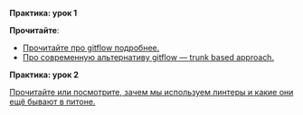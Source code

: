 **Практика: урок 1**

**Прочитайте**:
* [Прочитайте про gitflow подробнее.](https://www.atlassian.com/ru/git/tutorials/comparing-workflows/gitflow-workflow)
* [Про современную альтернативу gitflow — trunk based approach. ](https://www.atlassian.com/ru/continuous-delivery/continuous-integration/trunk-based-development) 

**Практика: урок 2**

[Прочитайте или посмотрите, зачем мы используем линтеры и какие они ещё бывают в питоне. ](https://habr.com/ru/company/oleg-bunin/blog/433480/)